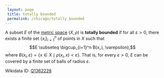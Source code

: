 ```yaml
---
 layout: page
 title: totally bounded
 permalink: /chicago/totally_bounded
---
```

A subset $E$ of the [metric space](https://mathgloss.github.io/MathGloss/chicago/metric_space) $(X,\rho)$ is **totally bounded** if for all $\varepsilon > 0$, there exists a finite set $\{x_i\}_{i=1}^n$ of points in $X$ such that $$E \subseteq \bigcup_{i=1}^n B(x_i, \varepsilon),$$ where $B(x_i, \varepsilon) = \{x \in X \mid \rho(x_i,x)< \varepsilon\}.$ That is, for every $\varepsilon > 0$, $E$ can be covered by a finite set of balls of radius $\varepsilon$.

Wikidata ID: [Q1362228](https://www.wikidata.org/wiki/Q1362228)